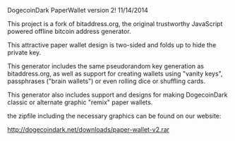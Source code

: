 DogecoinDark PaperWallet version 2!  11/14/2014

This project is a fork of bitaddress.org, the original trustworthy
JavaScript powered offline bitcoin address generator. 

This attractive paper wallet design is two-sided and folds up to
hide the private key. 

This generator includes the same pseudorandom key generation as bitaddress.org, as
well as support for creating wallets using "vanity keys", passphrases ("brain wallets")
or even rolling dice or shuffling cards.

This generator also includes support and designs for making
DogecoinDark classic or alternate graphic "remix" paper wallets.

the zipfile including the necessary graphics can be found on our website:

http://dogecoindark.net/downloads/paper-wallet-v2.rar
